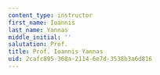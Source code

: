 ```yaml
---
content_type: instructor
first_name: Ioannis
last_name: Yannas
middle_initial: ''
salutation: Prof.
title: Prof. Ioannis Yannas
uid: 2cafc895-368a-2114-6e7d-3538b3a6d816
---
```

